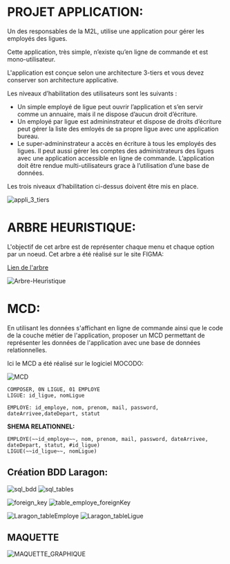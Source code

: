 # PROJET APPLICATION:

Un des responsables de la M2L, utilise une application pour gérer les employés des ligues. 

Cette application, très simple, n’existe qu’en ligne de commande et est mono-utilisateur. 

L'application  est conçue selon une architecture 3-tiers et vous devez conserver son architecture applicative.

Les niveaux d’habilitation des utilisateurs sont les suivants :

* Un simple employé de ligue peut ouvrir l’application et s’en servir comme un annuaire, mais il ne dispose d’aucun droit d’écriture.
* Un employé par ligue est admininstrateur et dispose de droits d’écriture peut gérer la liste des emloyés de sa propre ligue avec une application bureau.
* Le super-admininstrateur a accès en écriture à tous les employés des ligues. Il peut aussi gérer les comptes des administrateurs des ligues avec une application accessible en ligne de commande.
L’application doit être rendue multi-utilisateurs grace à l’utilisation d’une base de données.

Les trois niveaux d’habilitation ci-dessus doivent être mis en place.

![appli_3_tiers](https://hackmd.io/_uploads/Hkz1mRwFa.png)

# ARBRE HEURISTIQUE:

L'objectif de cet arbre est de représenter chaque menu et chaque option par un noeud.
Cet arbre a été réalisé sur le site FIGMA:

[Lien de l'arbre](https://www.figma.com/file/nKBFi9b7gsDLVyzOhAWF3z/Arbre-Heuristique?type=whiteboard&node-id=0%3A1&t=NrrkjkS34Nig52fh-1) 


![Arbre-Heuristique](https://hackmd.io/_uploads/S1-jIvya6.png)


# MCD:

En utilisant les données s'affichant en ligne de commande ainsi que le code de la couche métier de l'application, proposer un MCD permettant de représenter les données de l'application avec une base de données relationnelles.

Ici le MCD a été réalisé sur le logiciel MOCODO:

![MCD](https://hackmd.io/_uploads/rJdRJNq9a.png)





```
COMPOSER, 0N LIGUE, 01 EMPLOYE
LIGUE: id_ligue, nomLigue 

EMPLOYE: id_employe, nom, prenom, mail, password, dateArrivee,dateDepart, statut 

```

**SHEMA RELATIONNEL:**

```
EMPLOYE(~~id_employe~~, nom, prenom, mail, password, dateArrivee, dateDepart, statut, #id_ligue) 
LIGUE(~~id_ligue~~, nomLigue)

```

## Création BDD Laragon:

![sql_bdd](https://hackmd.io/_uploads/SJVsXYqqT.png)
![sql_tables](https://hackmd.io/_uploads/Bk9jQF99p.png)

![foreign_key](https://hackmd.io/_uploads/Bym7FDWja.png)
![table_employe_foreignKey](https://hackmd.io/_uploads/SyK7tPWsT.png)

![Laragon_tableEmploye](https://hackmd.io/_uploads/SkWFtPZop.png)
![Laragon_tableLigue](https://hackmd.io/_uploads/r1a3Kw-ia.png)

## MAQUETTE
![MAQUETTE_GRAPHIQUE](https://hackmd.io/_uploads/SJ6hE3_6a.png)

